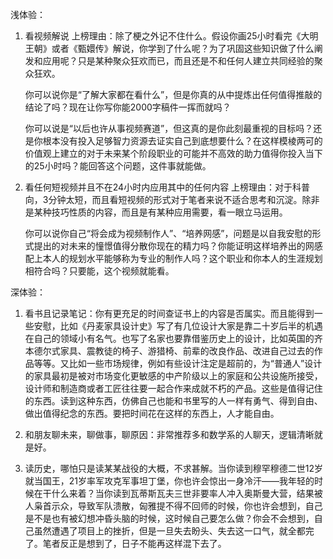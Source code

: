 浅体验：

1. 看视频解说
	上榜理由：除了梗之外记不住什么。假设你画25小时看完《大明王朝》或者《甄嬛传》解说，你学到了什么呢？为了巩固这些知识做了什么阐发和应用呢？只是某种聚众狂欢而已，而且还是不和任何人建立共同经验的聚众狂欢。
	
	你可以说你是“了解大家都在看什么”，但是你真的从中提炼出任何值得推敲的结论了吗？现在让你写你能2000字稿件一挥而就吗？
	
	你可以说是“以后也许从事视频赛道”，但这真的是你此刻最重视的目标吗？还是你根本没有投入足够智力资源去证实自己到底想要什么？在这样模棱两可的价值观上建立的对于未来某个阶段职业的可能并不高效的助力值得你投入当下的25小时吗？能回答这个问题，这件事就能做。
	
2. 看任何短视频并且不在24小时内应用其中的任何内容
	上榜理由：对于科普向，3分钟太短，而且看短视频的形式对于笔者来说不适合思考和沉淀。除非是某种技巧性质的内容，而且是有某种应用需要，看一眼立马运用。
	
	你可以说你自己“将会成为视频制作人”、“培养网感”，问题是以自我安慰的形式提出的对未来的憧憬值得分散你现在的精力吗？你能证明这样培养出的网感配上本人的规划水平能够称为专业的制作人吗？这个职业和你本人的生涯规划相符合吗？只要能，这个视频就能看。
	

深体验：

1. 看书且记录笔记：你有更充足的时间查证书上的内容是否属实。而且能得到一些安慰，比如《丹麦家具设计史》写了有几位设计大家是靠二十岁后半的机遇在自己的领域小有名气。也写了名家也要靠借鉴历史上的设计，比如英国的齐本德尔式家具、震教徒的椅子、游猎椅、前辈的改良作品、改进自己过去的作品等等。又比如一些市场规律，例如有些设计注定是超前的，为“普通人”设计的家具最初是被对市场变化更敏感的中产阶级以上的家庭和公共设施所接受，设计师和制造商或者工匠往往要一起合作来成就不朽的产品。这些是值得记住的东西。读到这种东西，仿佛自己也能和书里写的人一样有勇气、得到自由、做出值得纪念的东西。要把时间花在这样的东西上，人才能自由。

2. 和朋友聊未来，聊做事，聊原因：非常推荐多和数学系的人聊天，逻辑清晰就是好。

3. 读历史，哪怕只是读某某战役的大概，不求甚解。当你读到穆罕穆德二世12岁就当国王，21岁率军攻克军事坦丁堡，你也许会惊出一身冷汗——我年轻的时候在干什么来着？当你读到瓦蒂斯瓦夫三世非要率人冲入奥斯曼大营，结果被人枭首示众，导致军队溃散，匈雅提不得不回师的时候，你也许会想到，自己是不是也有被幻想冲昏头脑的时候，这时候自己要怎么做？你会不会想到，自己虽然遭遇了项目上的挫折，但是一旦失去盼头、失去这一口气，就全都完了。笔者反正是想到了，日子不能再这样混下去了。